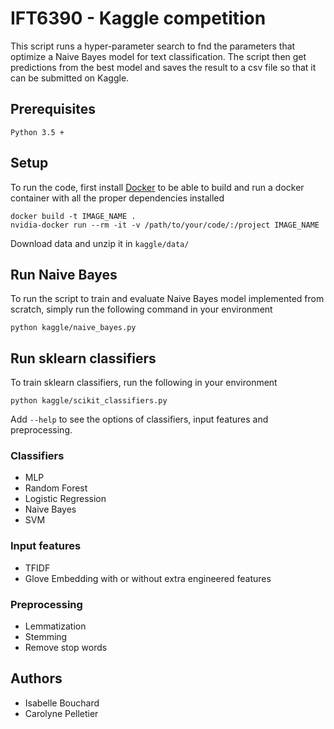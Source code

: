 # IFT6390 - Kaggle competition

This script runs a hyper-parameter search to fnd the parameters that optimize a
Naive Bayes model for text classification. The script then get predictions from
the best model and saves the result to a csv file so that it can be submitted 
on Kaggle.


## Prerequisites

```
Python 3.5 +
```

## Setup

To run the code, first install [Docker](https://docs.docker.com/install/) to be able
to build and run a docker container with all the proper dependencies installed

```
docker build -t IMAGE_NAME .
nvidia-docker run --rm -it -v /path/to/your/code/:/project IMAGE_NAME
```

Download data and unzip it in `kaggle/data/`


## Run Naive Bayes

To run the script to train and evaluate Naive Bayes model implemented from
scratch, simply run the following command in your environment

```
python kaggle/naive_bayes.py
```


## Run sklearn classifiers


To train sklearn classifiers, run the following in your environment
```
python kaggle/scikit_classifiers.py  
```

Add `--help` to see the options of classifiers, input features and preprocessing.

### Classifiers
- MLP
- Random Forest
- Logistic Regression
- Naive Bayes
- SVM

### Input features 
- TFIDF
- Glove Embedding with or without extra engineered features

### Preprocessing 
- Lemmatization
- Stemming
- Remove stop words 


## Authors 

- Isabelle Bouchard 
- Carolyne Pelletier
